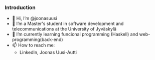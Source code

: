### Introduction
- 👋 Hi, I’m @joonasuusi
- 👀 I’m a Master's student in software development and telecommunications at the University of Jyväskylä
- 🌱 I’m currently learning funcional programming (Haskell) and web-programming(back-end)
- 📫 How to reach me:
  - LinkedIn, Joonas Uusi-Autti

<!---
joonasuusi/joonasuusi is a ✨ special ✨ repository because its `README.md` (this file) appears on your GitHub profile.
You can click the Preview link to take a look at your changes.
--->

